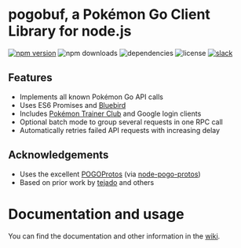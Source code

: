 # pogobuf, a Pokémon Go Client Library for node.js
[![npm version](https://badge.fury.io/js/pogobuf.svg)](https://badge.fury.io/js/pogobuf)
![npm downloads](https://img.shields.io/npm/dt/pogobuf.svg)
![dependencies](https://david-dm.org/cyraxx/pogobuf.svg)
![license](https://img.shields.io/npm/l/pogobuf.svg)
[![slack](https://pogobufslack.herokuapp.com/badge.svg)](https://pogobufslack.herokuapp.com/)

## Features
* Implements all known Pokémon Go API calls
* Uses ES6 Promises and [Bluebird](https://github.com/petkaantonov/bluebird/)
* Includes [Pokémon Trainer Club](https://www.pokemon.com/en/pokemon-trainer-club) and Google login clients
* Optional batch mode to group several requests in one RPC call
* Automatically retries failed API requests with increasing delay

## Acknowledgements
* Uses the excellent [POGOProtos](https://github.com/AeonLucid/POGOProtos) (via [node-pogo-protos](https://github.com/cyraxx/node-pogo-protos))
* Based on prior work by [tejado](https://github.com/tejado/pgoapi) and others

# Documentation and usage
You can find the documentation and other information in the [wiki](https://github.com/cyraxx/pogobuf/wiki).
